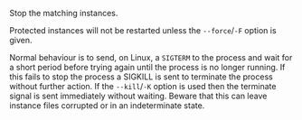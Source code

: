 Stop the matching instances.

Protected instances will not be restarted unless the `--force`/`-F` option is given.

Normal behaviour is to send, on Linux, a `SIGTERM` to the process and wait for a short period before trying again until the process is no longer running. If this fails to stop the process a SIGKILL is sent to terminate the process without further action. If the `--kill`/`-K` option is used then the terminate signal is sent immediately without waiting. Beware that this can leave instance files corrupted or in an indeterminate state.